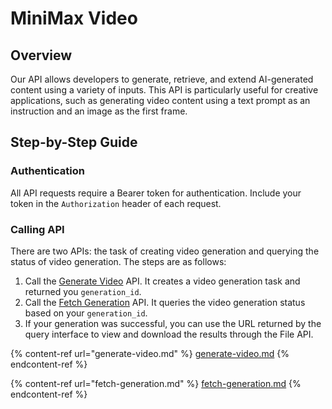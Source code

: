 # MiniMax Video

## Overview

Our API allows developers to generate, retrieve, and extend AI-generated content using a variety of inputs. This API is particularly useful for creative applications, such as generating video content using a text prompt as an instruction and an image as the first frame.

## Step-by-Step Guide

### Authentication

All API requests require a Bearer token for authentication. Include your token in the `Authorization` header of each request.

### Calling API

There are two APIs: the task of creating video generation and querying the status of video generation. The steps are as follows:&#x20;

1. Call the [Generate Video](generate-video.md) API. It creates a video generation task and returned you `generation_id`.
2. Call the [Fetch Generation](fetch-generation.md) API. It queries the video generation status based on your `generation_id`.
3. If your generation was successful, you can use the URL returned by the query interface to view and download the results through the File API.

{% content-ref url="generate-video.md" %}
[generate-video.md](generate-video.md)
{% endcontent-ref %}

{% content-ref url="fetch-generation.md" %}
[fetch-generation.md](fetch-generation.md)
{% endcontent-ref %}
